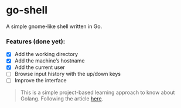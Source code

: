 # go-shell

A simple gnome-like shell written in Go.

### Features (done yet):
 - [x] Add the working directory
 - [x] Add the machine’s hostname
 - [x] Add the current user
 - [ ] Browse input history with the up/down keys
 - [ ] Improve the interface

> This is a simple project-based learning approach to know about Golang. Following the article [here](https://sj14.gitlab.io/post/2018-07-01-go-unix-shell/).
